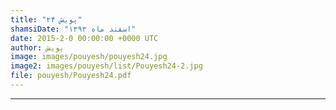 ```yaml
---
title: "پویش ۲۴"
shamsiDate: "اسفند ماه ۱۳۹۳"
date: 2015-2-0 00:00:00 +0000 UTC
author: پویش
image: images/pouyesh/pouyesh24.jpg
image2: images/pouyesh/list/Pouyesh24-2.jpg
file: pouyesh/Pouyesh24.pdf
---
```



----

